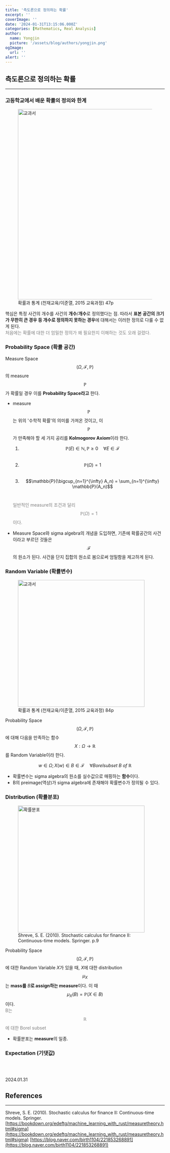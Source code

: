 ```yaml
---
title: '측도론으로 정의하는 확률'
excerpt: ''
coverImage: ''
date: '2024-01-31T13:15:06.000Z'
categories: [Mathematics, Real Analysis]
author:
  name: Yongjin
  picture: '/assets/blog/authors/yongjin.png'
ogImage:
  url: ''
alert: ''
---
```


## 측도론으로 정의하는 확률

---

### 고등학교에서 배운 확률의 정의와 한계

<figure>
  <img src="/assets/blog/posts/20240131_probability-by-measure-theory/highschool_probability_def.png" alt="교과서" width="600" />
  <figcaption>확률과 통계 (천재교육/이준열, 2015 교육과정) 47p</figcaption>
</figure>

핵심은 특정 사건의 개수를 사건의 **개수**/**개수**로 정의했다는 점. 따라서 **표본 공간의 크기가 무한히 큰 경우 등 개수로 정의하지 못하는 경우**에 대해서는 이러한 정의로 다룰 수 없게 된다.  
<span style="color:gray">처음에는 확률에 대한 더 엄밀한 정의가 왜 필요한지 이해하는 것도 오래 걸렸다.</span>

### Probability Space (확률 공간)

Measure Space $$(\Omega,\mathcal{F},\mathbb{P})$$의 measure $$\mathbb{P}$$가 확률일 경우 이를 **Probability Space라고** 한다.

- measure $$\mathbb{P}$$는 위의 '수학적 확률'의 의미를 가져온 것이고, 이 $$\mathbb{P}$$가 만족해야 할 세 가지 공리를 **Kolmogorov Axiom**이라 한다.

  1. $$\mathbb{P}(E) \in \mathbb{N}, \mathbb{P} \ge 0 \quad \forall E \in \mathcal{F}$$ &nbsp;
  2. $$\mathbb{P}(\Omega) =1$$ &nbsp;
  3. $$\mathbb{P}(\bigcup_{n=1}^{\infty} A_n) = \sum_{n=1}^{\infty} \mathbb{P}(A_n)$$ &nbsp;

  <span style="color:gray">일반적인 measure의 조건과 달리 $$\mathbb{P}(\Omega) =1$$ 이다.</span>

- Measure Space와 sigma algebra의 개념을 도입하면, 기존에 확률공간의 사건이라고 부르던 것들은 $$\mathcal{F}$$의 원소가 된다. 사건을 단지 집합의 원소로 봄으로써 엄밀함을 제고하게 된다.

### Random Variable (확률변수)

<figure>
  <img src="/assets/blog/posts/20240131_probability-by-measure-theory/random_variable.png" alt="교과서" width="400" />
  <figcaption>확률과 통계 (천재교육/이준열, 2015 교육과정) 84p</figcaption>
</figure>

Probability Space $$(\Omega,\mathcal{F},\mathbb{P})$$ 에 대해 다음을 만족하는 함수 $$X: \Omega \rightarrow \mathbb{R}$$ 를 Random Variable이라 한다.

$${w \in \Omega ; X(w) \in B} \in \mathcal{F} \quad \forall Borel subset \ B \ of \ \mathbb{R}$$

- 확률변수는 sigma algebra의 원소를 실수값으로 매핑하는 **함수**이다.
- B의 preimage(역상)가 sigma algebra에 존재해야 확률변수가 정의될 수 있다.

### Distribution (확률분포)

<figure>
  <img src="/assets/blog/posts/20240131_probability-by-measure-theory/distribution.jpeg" alt="확률분포" width="400" />
  <figcaption>Shreve, S. E. (2010). Stochastic calculus for finance II: Continuous-time models. Springer. p.9</figcaption>
</figure>

Probability Space $$(\Omega,\mathcal{F},\mathbb{P})$$ 에 대한 Random Variable $X$가 있을 때, $X$에 대한 distribution $$\mu_X$$는 **mass를** $B$**로 assign하는 measure**이다. 이 때 $$\mu_X(B) = \mathbb{P}(X \in B)$$ 이다.  
<span style="color:gray">B는 $$\mathbb{R}$$에 대한 Borel subset</span>

- 확률분포는 **measure**의 일종.

### Expectation (기댓값)

<br><br>

2024.01.31

## References

---

Shreve, S. E. (2010). Stochastic calculus for finance II: Continuous-time models. Springer.
[https://bookdown.org/edeftg/machine_learning_with_rust/measuretheory.html#sigma](https://bookdown.org/edeftg/machine_learning_with_rust/measuretheory.html#sigma)
[https://blog.naver.com/birth1104/221853268891](https://blog.naver.com/birth1104/221853268891)
